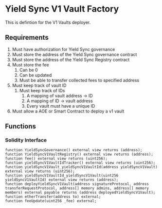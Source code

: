 # Yield Sync V1 Vault Factory

This is defintion for the V1 Vaults deployer.

## Requirements

1. Must have authorization for Yield Sync governance
1. Must store the address of the Yield Sync governance contract
2. Must store the address of the Yield Sync Registry contract
3. Must store the fee
	1. Can be 0
	2. Can be updated
	3. Must be able to transfer collected fees to specified address
4. Must keep track of vault ID
	1. Must keep track of IDs
		1. A mapping of vault address -> ID
		2. A mapping of ID -> vault address
		3. Every vault must have a unique ID
5. Must allow a AOE or Smart Contract to deploy a v1 vault

## Functions

### Solidity Interface

```solidity
function YieldSyncGovernance() external view returns (address);
function YieldSyncV1VaultRegistry() external view returns (address);
function fee() external view returns (uint256);
function yieldSyncV1VaultIdTracker() external view returns (uint256);
function yieldSyncV1Vault_yieldSyncV1VaultId(address yieldSyncV1Vault) external view returns (uint256);
function yieldSyncV1VaultId_yieldSyncV1Vault(uint256 yieldSyncV1VaultId) external view returns (address);
function deployYieldSyncV1Vault(address signatureProtocol, address transferRequestProtocol, address[] memory admins, address[] memory members) external payable returns (address deployedYieldSyncV1Vault);
function etherTransfer(address to) external;
function feeUpdate(uint256 _fee) external;
```
